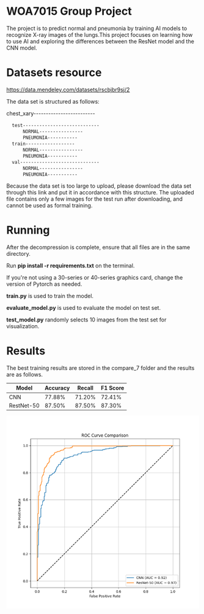 # WOA7015 Group Project
The project is to predict normal and pneumonia by training AI models to recognize X-ray images of the lungs.This project focuses on learning how to use AI and exploring the differences between the ResNet model and the CNN model.

# Datasets resource
https://data.mendeley.com/datasets/rscbjbr9sj/2

The data set is structured as follows:

  chest_xary-------------------------
  
      test----------------------------
          NORMAL----------------
          PNEUMONIA-----------
      train------------------
          NORMAL----------------
          PNEUMONIA-----------
      val-----------------------------
          NORMAL----------------
          PNEUMONIA-----------
  

Because the data set is too large to upload, please download the data set through this link and put it in accordance with this structure. The uploaded file contains only a few images for the test run after downloading, and cannot be used as formal training.

# Running
After the decompression is complete, ensure that all files are in the same directory. 

Run **pip install -r requirements.txt** on the terminal. 

If you're not using a 30-series or 40-series graphics card, change the version of Pytorch as needed.

**train.py** is used to train the model.

**evaluate_model.py** is used to evaluate the model on test set. 

**test_model.py** randomly selects 10 images from the test set for visualization.

# Results

The best training results are stored in the compare_7 folder and the results are as follows.

|Model|Accuracy|Recall|F1 Score|
|-----|--------|------|--------|
|CNN|77.88%|71.20%|72.41%|
|RestNet-50|87.50%|87.50%|87.30%|

![image](https://github.com/KiFuY/WOA7015/blob/main/results/compare_7/roc_curve_comparison.png)


